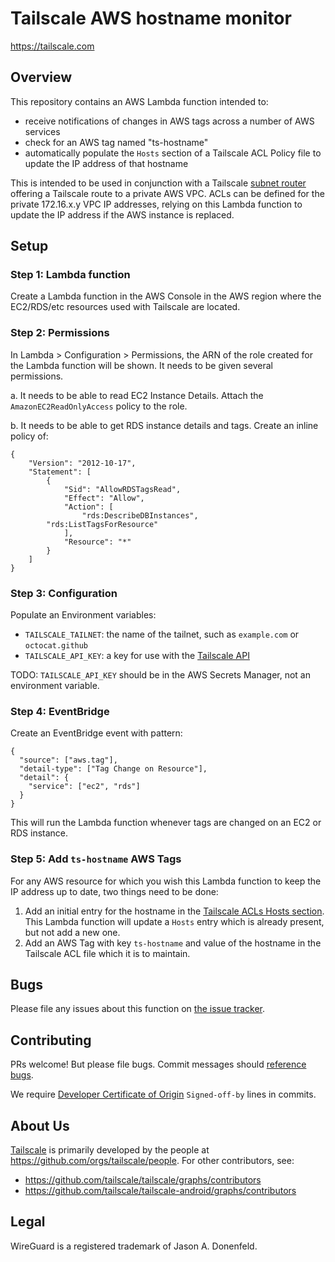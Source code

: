 # Tailscale AWS hostname monitor

https://tailscale.com

## Overview

This repository contains an AWS Lambda function intended to:
- receive notifications of changes in AWS tags across a
  number of AWS services
- check for an AWS tag named "ts-hostname"
- automatically populate the `Hosts` section of a Tailscale ACL
  Policy file to update the IP address of that hostname

This is intended to be used in conjunction with a Tailscale
[subnet router](https://tailscale.com/kb/1019/subnets/) offering
a Tailscale route to a private AWS VPC. ACLs can be defined for
the private 172.16.x.y VPC IP addresses, relying on this Lambda
function to update the IP address if the AWS instance is replaced.

## Setup

### Step 1: Lambda function
Create a Lambda function in the AWS Console in the AWS region where
the EC2/RDS/etc resources used with Tailscale are located.


### Step 2: Permissions
In Lambda > Configuration > Permissions, the ARN of the role created for the
Lambda function will be shown. It needs to be given several permissions.

a. It needs to be able to read EC2 Instance Details. Attach the
`AmazonEC2ReadOnlyAccess` policy to the role.
 
b. It needs to be able to get RDS instance details and tags. Create
an inline policy of:
```
{
    "Version": "2012-10-17",
    "Statement": [
        {
            "Sid": "AllowRDSTagsRead",
            "Effect": "Allow",
            "Action": [
                "rds:DescribeDBInstances",
		"rds:ListTagsForResource"
            ],
            "Resource": "*"
        }
    ]
}
```

### Step 3: Configuration
Populate an Environment variables:
- `TAILSCALE_TAILNET`: the name of the tailnet, such as `example.com` or `octocat.github`
- `TAILSCALE_API_KEY`: a key for use with the [Tailscale API](https://tailscale.com/kb/1101/api/)

TODO: `TAILSCALE_API_KEY` should be in the AWS Secrets Manager, not an environment variable.

### Step 4: EventBridge
Create an EventBridge event with pattern:
```
{
  "source": ["aws.tag"],
  "detail-type": ["Tag Change on Resource"],
  "detail": {
    "service": ["ec2", "rds"]
  }
}
```

This will run the Lambda function whenever tags are changed on an EC2 or RDS instance.

### Step 5: Add `ts-hostname` AWS Tags
For any AWS resource for which you wish this Lambda function to keep the IP
address up to date, two things need to be done:
1. Add an initial entry for the hostname in the [Tailscale ACLs Hosts section](https://login.tailscale.com/admin/acls).
   This Lambda function will update a `Hosts` entry which is already present, but not
   add a new one.
1. Add an AWS Tag with key `ts-hostname` and value of the hostname in the Tailscale ACL
   file which it is to maintain.

## Bugs

Please file any issues about this function on
[the issue tracker](https://github.com/tailscale/tailscale/issues).

## Contributing

PRs welcome! But please file bugs. Commit messages should [reference
bugs](https://docs.github.com/en/github/writing-on-github/autolinked-references-and-urls).

We require [Developer Certificate of
Origin](https://en.wikipedia.org/wiki/Developer_Certificate_of_Origin)
`Signed-off-by` lines in commits.

## About Us

[Tailscale](https://tailscale.com/) is primarily developed by the
people at https://github.com/orgs/tailscale/people. For other contributors,
see:

* https://github.com/tailscale/tailscale/graphs/contributors
* https://github.com/tailscale/tailscale-android/graphs/contributors

## Legal

WireGuard is a registered trademark of Jason A. Donenfeld.
